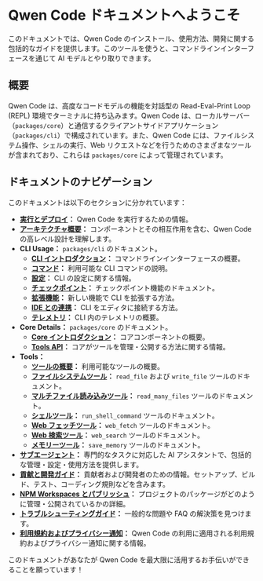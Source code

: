# Qwen Code ドキュメントへようこそ

このドキュメントでは、Qwen Code のインストール、使用方法、開発に関する包括的なガイドを提供します。このツールを使うと、コマンドラインインターフェースを通じて AI モデルとやり取りできます。

## 概要

Qwen Code は、高度なコードモデルの機能を対話型の Read-Eval-Print Loop (REPL) 環境でターミナルに持ち込みます。Qwen Code は、ローカルサーバー（`packages/core`）と通信するクライアントサイドアプリケーション（`packages/cli`）で構成されています。また、Qwen Code には、ファイルシステム操作、シェルの実行、Web リクエストなどを行うためのさまざまなツールが含まれており、これらは `packages/core` によって管理されています。

## ドキュメントのナビゲーション

このドキュメントは以下のセクションに分かれています：

- **[実行とデプロイ](./deployment.md)：** Qwen Code を実行するための情報。
- **[アーキテクチャ概要](./architecture.md)：** コンポーネントとその相互作用を含む、Qwen Code の高レベル設計を理解します。
- **CLI Usage：** `packages/cli` のドキュメント。
  - **[CLI イントロダクション](./cli/index.md)：** コマンドラインインターフェースの概要。
  - **[コマンド](./cli/commands.md)：** 利用可能な CLI コマンドの説明。
  - **[設定](./cli/configuration.md)：** CLI の設定に関する情報。
  - **[チェックポイント](./checkpointing.md)：** チェックポイント機能のドキュメント。
  - **[拡張機能](./extension.md)：** 新しい機能で CLI を拡張する方法。
  - **[IDE との連携](./ide-integration.md)：** CLI をエディタに接続する方法。
  - **[テレメトリ](./telemetry.md)：** CLI 内のテレメトリの概要。
- **Core Details：** `packages/core` のドキュメント。
  - **[Core イントロダクション](./core/index.md)：** コアコンポーネントの概要。
  - **[Tools API](./core/tools-api.md)：** コアがツールを管理・公開する方法に関する情報。
- **Tools：**
  - **[ツールの概要](./tools/index.md)：** 利用可能なツールの概要。
  - **[ファイルシステムツール](./tools/file-system.md)：** `read_file` および `write_file` ツールのドキュメント。
  - **[マルチファイル読み込みツール](./tools/multi-file.md)：** `read_many_files` ツールのドキュメント。
  - **[シェルツール](./tools/shell.md)：** `run_shell_command` ツールのドキュメント。
  - **[Web フェッチツール](./tools/web-fetch.md)：** `web_fetch` ツールのドキュメント。
  - **[Web 検索ツール](./tools/web-search.md)：** `web_search` ツールのドキュメント。
  - **[メモリーツール](./tools/memory.md)：** `save_memory` ツールのドキュメント。
- **[サブエージェント](./subagents.md)：** 専門的なタスクに対応した AI アシスタントで、包括的な管理・設定・使用方法を提供します。
- **[貢献と開発ガイド](../CONTRIBUTING.md)：** 貢献者および開発者のための情報。セットアップ、ビルド、テスト、コーディング規則などを含みます。
- **[NPM Workspaces とパブリッシュ](./npm.md)：** プロジェクトのパッケージがどのように管理・公開されているかの詳細。
- **[トラブルシューティングガイド](./troubleshooting.md)：** 一般的な問題や FAQ の解決策を見つけます。
- **[利用規約およびプライバシー通知](./tos-privacy.md)：** Qwen Code の利用に適用される利用規約およびプライバシー通知に関する情報。

このドキュメントがあなたが Qwen Code を最大限に活用するお手伝いができることを願っています！